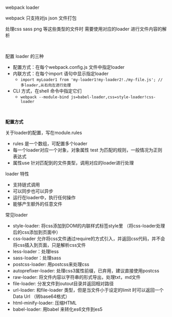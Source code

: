 webpack loader 

webpack 只支持对js json 文件打包

处理css sass png 等这些类型的文件时 需要使用对应的loader 进行文件内容的解析

<br/>

配置 loader 的三种

- 配置方式：在每个webpack.config.js 文件中指定loader
- 内联方式：在每个import 语句中显示指定loader
  - `import myLoader1 from 'my-loader1!my-loader2!./my-file.js'; // 多loader,从右向左进行处理`
- CLI 方式，在shell 命令中指定它们
  - `webpack --module-bind js=babel-loader,css=style-loader!css-loader
`

<br/>

**配置方式**

关于loader的配置，写在module.rules 

- rules 是一个数组，可配置多个loader
- 每一个loader对应一个对象，对象属性 test 为匹配的规则，一般情况为正则表达式
- 属性use 针对匹配到的文件类型，调用对应的loader进行处理

loader 特性

- 支持链式调用
- 可以同步也可以异步
- 运行在loader中，执行任何操作
- 能够产生额外的任意文件

常见loader

- style-loader: 将css添加到DOM的内联样式标签style里 （将css-loader处理后的css添加到页面中）
- css-loader 允许将css文件通过require的方式引入，并返回css代码，并不会将css插入到页面，只是解析css文件
- less-loader：处理less
- sass-loader：处理sass
- postcss-loader: 用postcss来处理css
- autoprefixer-loader: 处理css3属性前缀，已弃用，建议直接使用postcss
- raw-loader: 将文件内容以字符串的形式导出，处理txt，md文件
- file-loader: 分发文件到outout目录并返回相对路径
- url-loader: 和file-loader 类型，但是当文件小于设定的limit 时可以返回一个Data Url （转base64格式）
- html-minify-loader: 压缩HTML
- babel-loader: 用babel 来转化es6文件到es5
